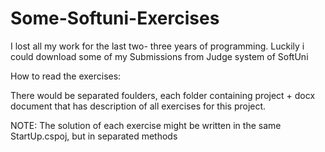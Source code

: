 # Some-Softuni-Exercises
I lost all my work for the last two- three years of programming. Luckily i could download some of my Submissions from Judge system of SoftUni

How to read the exercises:

There would be separated foulders, each folder containing project + docx document that has description of all exercises for this project.

NOTE:
The solution of each exercise might be written in the same StartUp.cspoj, but in separated methods
